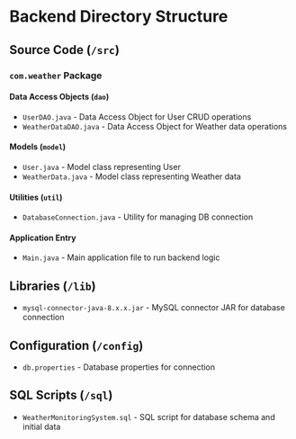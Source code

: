 # Backend Directory Structure

## Source Code (`/src`)
### `com.weather` Package
#### Data Access Objects (`dao`)
- `UserDAO.java` - Data Access Object for User CRUD operations
- `WeatherDataDAO.java` - Data Access Object for Weather data operations

#### Models (`model`)
- `User.java` - Model class representing User
- `WeatherData.java` - Model class representing Weather data

#### Utilities (`util`)
- `DatabaseConnection.java` - Utility for managing DB connection

#### Application Entry
- `Main.java` - Main application file to run backend logic

## Libraries (`/lib`)
- `mysql-connector-java-8.x.x.jar` - MySQL connector JAR for database connection

## Configuration (`/config`)
- `db.properties` - Database properties for connection

## SQL Scripts (`/sql`)
- `WeatherMonitoringSystem.sql` - SQL script for database schema and initial data
